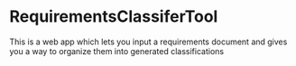 # RequirementsClassiferTool
This is a web app which lets you input a requirements document and gives you a way to organize them into generated classifications
